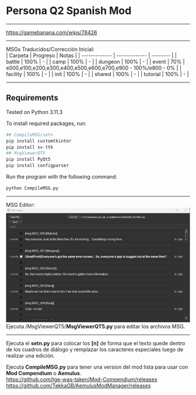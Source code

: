 # Persona Q2 Spanish Mod
--------
https://gamebanana.com/wips/78426

--------
MSGs Traducidos/Corrección Inicial:<br>
| Carpeta     | Progreso      | Notas     |
| ------------- | ------------- | -------- |
| battle          | 100%         |  - |
| camp           | 100%         | -  |
| dungeon           | 100%         | -  |
| event           | 70%         | e000,e100,e200,e300,e400,e500,e600,e700,e900 - 100%/e800 - 0%  |
| facility           | 100%         | -  |
| init           | 100%         | -  |
| shared           | 100%         | -  |
| tutorial           | 100%         | -  |

--------
Requirements
--------
Tested on Python 3.11.3

To install required packages, run:
```python
## CompileMSG/setn
pip install customtkinter
pip install sv-ttk
## MsgViewerQT5
pip install PyQt5
pip install configparser
```
Run the program with the following command:
```python
python CompileMSG.py
```
--------
MSG Editor:<br>
<img src="img/MSGViewer.png" alt="MSGV" width="800"><br>
Ejecuta /MsgViewerQT5/<b>MsgViewerQT5.py</b> para editar los archivos MSG.<br>

--------

Ejecuta el <b>setn.py</b> para colocar los <b>[n]</b> de forma que el texto quede dentro de los cuadros de diálogo y remplazar los caracteres especiales luego de realizar una edición.

Ejecuta <b>CompileMSG.py</b> para tener una version del mod lista para usar con <b>Mod Compendium</b> o <b>Aemulus</b>.<br>
https://github.com/tge-was-taken/Mod-Compendium/releases<br>
https://github.com/TekkaGB/AemulusModManager/releases

